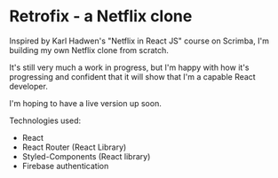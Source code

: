 # Retrofix - a Netflix clone

Inspired by Karl Hadwen's "Netflix in React JS" course on Scrimba, I'm building my own Netflix clone from scratch.

It's still very much a work in progress, but I'm happy with how it's progressing and confident that it will show that I'm a capable React developer.

I'm hoping to have a live version up soon.

Technologies used:

- React
- React Router (React Library)
- Styled-Components (React library)
- Firebase authentication
